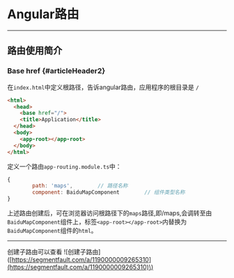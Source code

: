 # Angular路由

---

## 路由使用简介

### Base href {#articleHeader2}

在`index.html`中定义根路径，告诉angular路由，应用程序的根目录是 `/`

```html
<html>
  <head>
    <base href="/">
    <title>Application</title>
  </head>
  <body>
    <app-root></app-root>
  </body>
</html>
```

定义一个路由`app-routing.module.ts`中：

```js
{
        path: 'maps',        // 路径名称
        component: BaiduMapComponent        // 组件类型名称
}
```

上述路由创建后，可在浏览器访问根路径下的`maps`路径,即/maps,会调转至由`BaiduMapComponent`组件上，标签`<app-root></app-root>`内替换为`BaiduMapComponent`组件的`html`。

---

创建子路由可以查看 !\[创建子路由\]\([https://segmentfault.com/a/1190000009265310](https://segmentfault.com/a/1190000009265310)\)

